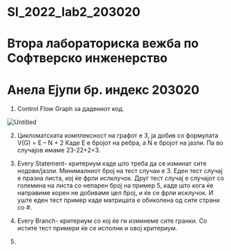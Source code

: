 # SI_2022_lab2_203020
# Втора лабораториска вежба по Софтверско инженерство
# Анела Ејупи бр. индекс 203020

1.	Control Flow Graph за дадениот код.

![Untitled](https://user-images.githubusercontent.com/100388423/171920906-e0ef7ca1-c2e3-4797-bcb5-494068aade28.jpg)

2.	Цикломатската комплексност на графот е 3, ја добив со формулата V(G) = E – N + 2
Каде Е е бројот на ребра, а N е бројот на јазли. Па во случајов имаме 23-22+2=3.

3.	Every Statement- критериум каде што треба да се изминат сите нодови/јазли.
Минималниот број на тест случаи е 3.
Еден тест случај е празна листа, кој ќе фрли ислклучок.
Друг тест случај е случајот  со големина на листа со  непарен број на пример 5, каде што кога ќе направиме корен не добиваме цел број, и ќе се фрли исклучок.
И уште еден тест пример каде матрицата е обиколена од сите страни со #.

4.	Every Branch- критериум со кој ќе ги изминеме сите гранки.
Со истите тест примери ќе се исполни и овој критериум.
5.	


